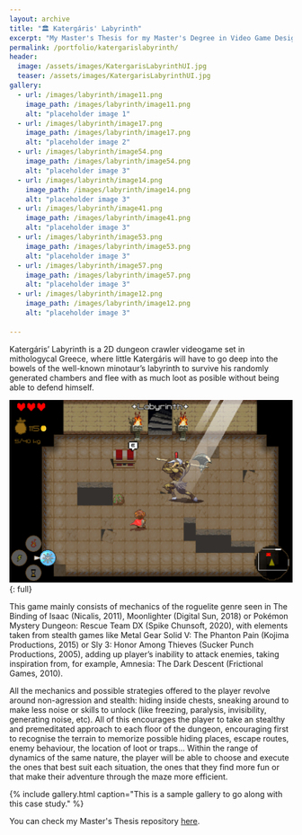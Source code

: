 ```yaml
---
layout: archive
title: "🏛 Katergáris' Labyrinth"
excerpt: "My Master's Thesis for my Master's Degree in Video Game Design and Programming at the UOC"
permalink: /portfolio/katergarislabyrinth/
header:
  image: /assets/images/KatergarisLabyrinthUI.jpg
  teaser: /assets/images/KatergarisLabyrinthUI.jpg
gallery:
  - url: /images/labyrinth/image11.png
    image_path: /images/labyrinth/image11.png
    alt: "placeholder image 1"
  - url: /images/labyrinth/image17.png
    image_path: /images/labyrinth/image17.png
    alt: "placeholder image 2"
  - url: /images/labyrinth/image54.png
    image_path: /images/labyrinth/image54.png
    alt: "placeholder image 3"
  - url: /images/labyrinth/image14.png
    image_path: /images/labyrinth/image14.png
    alt: "placeholder image 3"
  - url: /images/labyrinth/image41.png
    image_path: /images/labyrinth/image41.png
    alt: "placeholder image 3"
  - url: /images/labyrinth/image53.png
    image_path: /images/labyrinth/image53.png
    alt: "placeholder image 3"
  - url: /images/labyrinth/image57.png
    image_path: /images/labyrinth/image57.png
    alt: "placeholder image 3"
  - url: /images/labyrinth/image12.png
    image_path: /images/labyrinth/image12.png
    alt: "placeholder image 3"

---
```


Katergáris’ Labyrinth is a 2D dungeon crawler videogame set in mithologycal Greece, where little Katergáris will have to go deep into the bowels of the well-known minotaur’s labyrinth to survive his randomly generated chambers and flee with as much loot as posible without being able to defend himself.

![full](/images/KatergarisLabyrinthUI.jpg){: full}


This game mainly consists of mechanics of the roguelite genre seen in The Binding of Isaac (Nicalis, 2011), Moonlighter (Digital Sun, 2018) or Pokémon Mystery Dungeon: Rescue Team DX (Spike Chunsoft, 2020), with elements taken from stealth games like Metal Gear Solid V: The Phanton Pain (Kojima Productions, 2015) or Sly 3: Honor Among Thieves (Sucker Punch Productions, 2005), adding up player’s inability to attack enemies, taking inspiration from, for example, Amnesia: The Dark Descent (Frictional Games, 2010).

All the mechanics and possible strategies offered to the player revolve around non-agression and stealth: hiding inside chests, sneaking around to make less noise or skills to unlock (like freezing, paralysis, invisibility, generating noise, etc). All of this encourages the player to take an stealthy and premeditated approach to each floor of the dungeon, encouraging first to recognise the terrain to memorize possible hiding places, escape routes, enemy behaviour, the location of loot or traps… Within the range of dynamics of the same nature, the player will be able to choose and execute the ones that best suit each situation, the ones that they find more fun or that make their adventure through the maze more efficient.

{% include gallery.html caption="This is a sample gallery to go along with this case study." %}


You can check my Master's Thesis repository [here](https://openaccess.uoc.edu/handle/10609/138167).